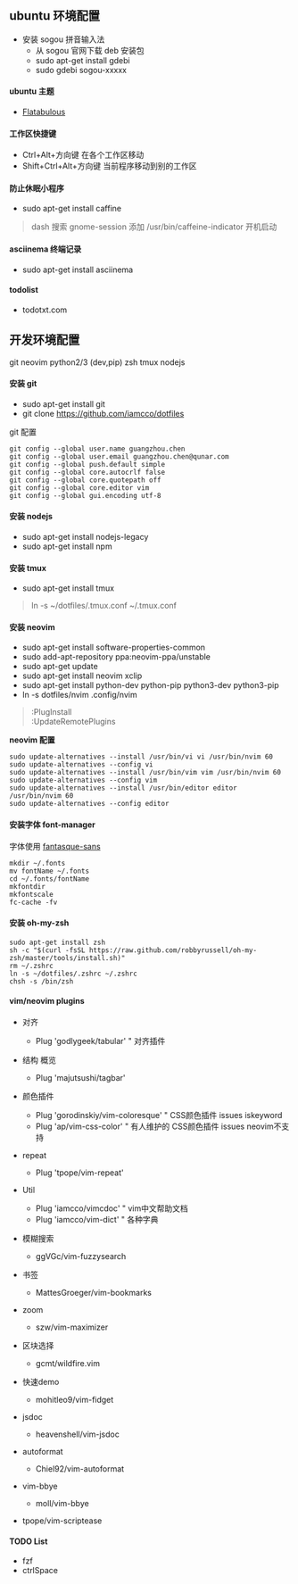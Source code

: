 ## ubuntu 环境配置

* 安装 sogou 拼音输入法
  * 从 sogou 官网下载 deb 安装包
  * sudo apt-get install gdebi
  * sudo gdebi sogou-xxxxx

#### ubuntu 主题

* [Flatabulous](https://github.com/anmoljagetia/Flatabulous)

#### 工作区快捷键

* Ctrl+Alt+方向键   在各个工作区移动
* Shift+Ctrl+Alt+方向键     当前程序移动到别的工作区

#### 防止休眠小程序

* sudo apt-get install caffine
> dash 搜索 gnome-session 添加 /usr/bin/caffeine-indicator 开机启动

#### asciinema 终端记录

* sudo apt-get install asciinema

#### todolist

* todotxt.com

## 开发环境配置

git neovim python2/3 (dev,pip) zsh tmux nodejs

#### 安装 git

* sudo apt-get install git
* git clone https://github.com/iamcco/dotfiles

git 配置
```
git config --global user.name guangzhou.chen
git config --global user.email guangzhou.chen@qunar.com
git config --global push.default simple
git config --global core.autocrlf false
git config --global core.quotepath off
git config --global core.editor vim
git config --global gui.encoding utf-8
```

#### 安装 nodejs

* sudo apt-get install nodejs-legacy
* sudo apt-get install npm

#### 安装 tmux

* sudo apt-get install tmux

> ln -s ~/dotfiles/.tmux.conf ~/.tmux.conf


#### 安装 neovim

* sudo apt-get install software-properties-common
* sudo add-apt-repository ppa:neovim-ppa/unstable
* sudo apt-get update
* sudo apt-get install neovim xclip
* sudo apt-get install python-dev python-pip python3-dev python3-pip
* ln -s dotfiles/nvim .config/nvim

> :PlugInstall    
> :UpdateRemotePlugins

**neovim 配置**
```
sudo update-alternatives --install /usr/bin/vi vi /usr/bin/nvim 60
sudo update-alternatives --config vi
sudo update-alternatives --install /usr/bin/vim vim /usr/bin/nvim 60
sudo update-alternatives --config vim
sudo update-alternatives --install /usr/bin/editor editor /usr/bin/nvim 60
sudo update-alternatives --config editor
```

#### 安装字体 font-manager

字体使用 [fantasque-sans](https://github.com/belluzj/fantasque-sans)

```
mkdir ~/.fonts
mv fontName ~/.fonts
cd ~/.fonts/fontName
mkfontdir
mkfontscale
fc-cache -fv
```

#### 安装 oh-my-zsh

```
sudo apt-get install zsh
sh -c "$(curl -fsSL https://raw.github.com/robbyrussell/oh-my-zsh/master/tools/install.sh)"
rm ~/.zshrc
ln -s ~/dotfiles/.zshrc ~/.zshrc
chsh -s /bin/zsh
```

#### vim/neovim plugins

* 对齐
  * Plug 'godlygeek/tabular'      " 对齐插件
* 结构 概览
  * Plug 'majutsushi/tagbar'
* 颜色插件
  * Plug 'gorodinskiy/vim-coloresque' " CSS颜色插件 issues iskeyword
  * Plug 'ap/vim-css-color'     " 有人维护的 CSS颜色插件 issues neovim不支持
* repeat
  * Plug 'tpope/vim-repeat'
* Util
  * Plug 'iamcco/vimcdoc'         " vim中文帮助文档
  * Plug 'iamcco/vim-dict'        " 各种字典
* 模糊搜索
  * ggVGc/vim-fuzzysearch
* 书签
  * MattesGroeger/vim-bookmarks
* zoom
  * szw/vim-maximizer
* 区块选择
  * gcmt/wildfire.vim
* 快速demo
  * mohitleo9/vim-fidget
* jsdoc
  * heavenshell/vim-jsdoc
* autoformat
  * Chiel92/vim-autoformat
* vim-bbye
  * moll/vim-bbye

* tpope/vim-scriptease

#### TODO List

* fzf
* ctrlSpace
